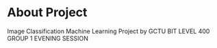 # About Project

Image Classification Machine Learning Project by GCTU BIT LEVEL 400 GROUP 1 EVENING SESSION
